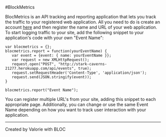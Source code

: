 #BlockMetrics

BlocMetrics is an API tracking and reporting application that lets you track the traffic to your registered web application. All you need to do is create an account [here](http://stark-caverns-21277.herokuapp.com/) and then register the name and URL of your web application. To start logging traffic to your site, add the following snippet to your application's code with your own "Event Name":

````
var blocmetrics = {};
blocmetrics.report = function(yourEventName) {
   var event = {event: { name: yourEventName }};
   var request = new XMLHttpRequest();
   request.open("POST", "http://stark-caverns-21277.herokuapp.com/api/events", true);
   request.setRequestHeader('Content-Type', 'application/json');
   request.send(JSON.stringify(event));
}

blocmetrics.report("Event Name");
````

You can register multiple URL's from your site, adding this snippet to each appropriate page. Additionally, you can change or use the same Event Name depending on how you want to track user interaction with your application.

----
Created by Valorie with BLOC
